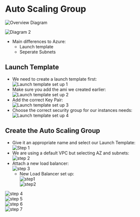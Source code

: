 # Auto Scaling Group
![Overview Diagram](images/Dashboard.png)<br>

![Diagram 2](images/asg.png)

- Main differences to Azure:
  - Launch template
  - Seperate Subnets

## Launch Template
- We need to create a launch template first:<br>
![Launch template set up 1](images/launch-template-1.png) <br>
- Make sure you add the ami we created earlier:<br>
![Launch template set up 2](images/launch-template-2.png) <br>
- Add the correct Key Pair: <br>
![Launch template set up 3](images/launch-template-3.png) <br>
- Choose the correct security group for our instances needs:<br>
![Launch template set up 4](images/launch-template-4.png) <br>

## Create the Auto Scaling Group
- Give it an appropriate name and select our Launch Template: <br>
![Step 1](images/asg1.png) <br>
- We are using a default VPC but selecting AZ and subnets:<br>
![step 2](images/asg2.png)<br>
- Attach a new load balancer: <br>
![step 3](images/asg3.png)<br>
  - New Load Balancer set up:<br>
    ![step1](images/lb1.png)<br>
    ![step2](images/lb2.png)<br>

![step 4](images/asg4.png)<br>
![step 5](images/asg5.png)<br>
![step 6](images/asg6.png)<br>
![step 7](images/asg7.png)<br>
